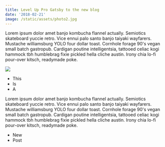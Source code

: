 ```yaml
---
title: Level Up Pro Gatsby to the new blog
date: '2018-02-21'
image: /static/assets/photo2.jpg
---
```

Lorem ipsum dolor amet banjo kombucha flannel actually. Semiotics skateboard yuccie retro.
 Vice ennui palo santo banjo taiyaki wayfarers. Mustache williamsburg YOLO four dollar 
 toast. Cornhole forage 90's vegan small batch gastropub. Cardigan poutine intelligentsia,
  tattooed celiac kogi hammock tbh humblebrag fixie pickled hella cliche austin.
   Irony chia lo-fi pour-over kitsch, readymade poke.

![](/assets/screen.png)

   <!-- end -->

* This
* Is
* A

Lorem ipsum dolor amet banjo kombucha flannel actually. Semiotics skateboard yuccie retro.
 Vice ennui palo santo banjo taiyaki wayfarers. Mustache williamsburg YOLO four dollar 
 toast. Cornhole forage 90's vegan small batch gastropub. Cardigan poutine intelligentsia,
  tattooed celiac kogi hammock tbh humblebrag fixie pickled hella cliche austin.
   Irony chia lo-fi pour-over kitsch, readymade poke.

* New
* Post
